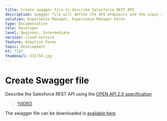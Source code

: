 ```yaml
---
title: Create swagger file to describe Salesforce REST API
description: Swagger file will define the API endpoints and the input and output parameters
solution: Experience Manager, Experience Manager Forms
type: Documentation
role: Developer
level: Beginner, Intermediate
version: cloud-service
feature: Adaptive Forms
topic: Development
kt: 7147
thumbnail: 331754.jpg
---
```


# Create Swagger file

Describe the Salesforce REST API using the [OPEN API 2.0 specification](https://swagger.io/docs/specification/2-0/basic-structure/)

>[!VIDEO](https://video.tv.adobe.com/v/331754?quality=12&learn=on)

The swagger file can be downloaded is [available here](assets/sfdc-rest-swagger.zip)
